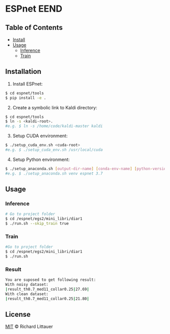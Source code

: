 # ESPnet EEND


## Table of Contents

- [Install](#install)
- [Usage](#usage)
    - [Inference](#Inference)
    - [Train](#Train)


## Installation
1. Install ESPnet:
```sh
$ cd espnet/tools
$ pip install -e .
```
2. Create a symbolic link to Kaldi directory:
```sh
$ cd espnet/tools
$ ln -s <kaldi-root>.
#e.g. $ ln -s /home/code/kaldi-master kaldi
```
3. Setup CUDA environment:
```sh
$ ./setup_cuda_env.sh <cuda-root> 
#e.g. $ ./setup_cuda_env.sh /usr/local/cuda
```
4. Setup Python environment:
```sh
$ ./setup_anaconda.sh [output-dir-name] [conda-env-name] [python-version]
#e.g. $ ./setup_anaconda.sh venv espnet 3.7
```


## Usage
### Inference
```sh
# Go to project folder
$ cd /espnet/egs2/mini_libri/diar1
$ ./run.sh --skip_train true
```
### Train
```sh
#Go to project folder
$ cd /espnet/egs2/mini_libri/diar1
$ ./run.sh
```
### Result
```sh
You are suposed to get following result:
With noisy dataset:
|result_th0.7_med11_collar0.25|27.69|
With clean dataset:
|result_th0.7_med11_collar0.25|21.80|
```

## License

[MIT](LICENSE) © Richard Littauer

